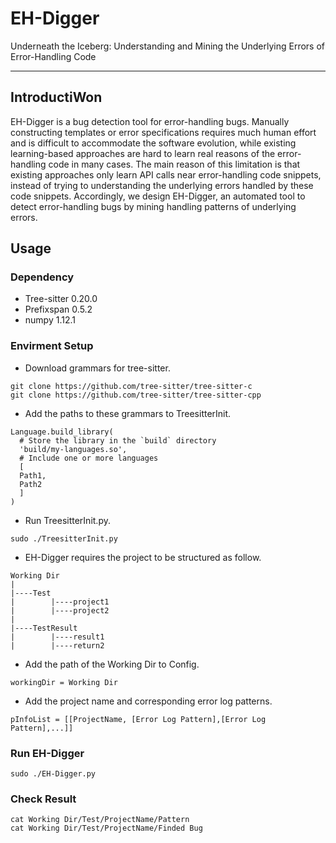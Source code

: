 # EH-Digger
Underneath the Iceberg: Understanding and Mining the Underlying Errors of Error-Handling Code

---

## IntroductiWon
EH-Digger is a bug detection tool for error-handling bugs. Manually constructing templates or error specifications requires much human effort and is difficult to accommodate the software evolution, while existing learning-based approaches are hard to learn real reasons of the error-handling code in many cases. The main reason of this limitation is that existing approaches only learn API calls near error-handling code snippets, instead of trying to understanding the underlying errors handled by these code snippets. Accordingly, we design EH-Digger, an automated tool to detect error-handling bugs by mining handling patterns of underlying errors.


## Usage

### Dependency

- Tree-sitter 0.20.0
- Prefixspan 0.5.2
- numpy 1.12.1

### Envirment Setup

- Download grammars for tree-sitter.

```
git clone https://github.com/tree-sitter/tree-sitter-c
git clone https://github.com/tree-sitter/tree-sitter-cpp
```

- Add the paths to these grammars to TreesitterInit.

```
Language.build_library(
  # Store the library in the `build` directory
  'build/my-languages.so',
  # Include one or more languages
  [
  Path1,
  Path2
  ]
)
```

- Run TreesitterInit.py.

```
sudo ./TreesitterInit.py
```

- EH-Digger requires the project to be structured as follow.

```
Working Dir
|
|----Test
|        |----project1
|        |----project2
|
|----TestResult
|        |----result1
|        |----return2
```

- Add the path of the Working Dir to Config.

```
workingDir = Working Dir
```

- Add the project name and corresponding error log patterns.

```
pInfoList = [[ProjectName, [Error Log Pattern],[Error Log Pattern],...]]
```

### Run EH-Digger

```
sudo ./EH-Digger.py
```

### Check Result

```
cat Working Dir/Test/ProjectName/Pattern
cat Working Dir/Test/ProjectName/Finded Bug
```
